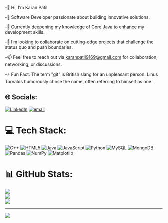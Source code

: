-👋 Hi, I’m Karan Patil

-🔧 Software Developer passionate about building innovative solutions.

-🌱 Currently deepening my knowledge of Core Java to enhance my development skills.

-🚀 I’m looking to collaborate on cutting-edge projects that challenge the status quo and push boundaries.

-📫 Feel free to reach out via karanpatil9169@gmail.com for collaboration, networking, or discussions.

-⚡ Fun Fact: The term "git" is British slang for an unpleasant person. Linus Torvalds humorously chose the name, often referring to himself as one.





## 🌐 Socials:
[![LinkedIn](https://img.shields.io/badge/LinkedIn-%230077B5.svg?logo=linkedin&logoColor=white)](https://www.linkedin.com/in/karan-patil-73195424a/) [![email](https://img.shields.io/badge/Email-D14836?logo=gmail&logoColor=white)](mailto:karanpatil9169@gmail.com) 

# 💻 Tech Stack:
![C++](https://img.shields.io/badge/c++-%2300599C.svg?style=for-the-badge&logo=c%2B%2B&logoColor=white) ![HTML5](https://img.shields.io/badge/html5-%23E34F26.svg?style=for-the-badge&logo=html5&logoColor=white) ![Java](https://img.shields.io/badge/java-%23ED8B00.svg?style=for-the-badge&logo=openjdk&logoColor=white) ![JavaScript](https://img.shields.io/badge/javascript-%23323330.svg?style=for-the-badge&logo=javascript&logoColor=%23F7DF1E) ![Python](https://img.shields.io/badge/python-3670A0?style=for-the-badge&logo=python&logoColor=ffdd54)   ![MySQL](https://img.shields.io/badge/mysql-4479A1.svg?style=for-the-badge&logo=mysql&logoColor=white) ![MongoDB](https://img.shields.io/badge/MongoDB-%234ea94b.svg?style=for-the-badge&logo=mongodb&logoColor=white) ![Pandas](https://img.shields.io/badge/pandas-%23150458.svg?style=for-the-badge&logo=pandas&logoColor=white) ![NumPy](https://img.shields.io/badge/numpy-%23013243.svg?style=for-the-badge&logo=numpy&logoColor=white) ![Matplotlib](https://img.shields.io/badge/Matplotlib-%23ffffff.svg?style=for-the-badge&logo=Matplotlib&logoColor=black) 
# 📊 GitHub Stats:
![](https://github-readme-stats.vercel.app/api?username=Karan-patil2&theme=dark&hide_border=false&include_all_commits=true&count_private=false)<br/>
![](https://github-readme-streak-stats.herokuapp.com/?user=Karan-patil2&theme=dark&hide_border=false)<br/>
![](https://github-readme-stats.vercel.app/api/top-langs/?username=Karan-patil2&theme=dark&hide_border=false&include_all_commits=true&count_private=false&layout=compact)

---
[![](https://visitcount.itsvg.in/api?id=Karan-patil2&icon=2&color=0)](https://visitcount.itsvg.in)

<!-- Proudly created with GPRM ( https://gprm.itsvg.in ) -->


<!---
Karan-patil2/Karan-patil2 is a ✨ special ✨ repository because its `README.md` (this file) appears on your GitHub profile.
You can click the Preview link to take a look at your changes.
--->
